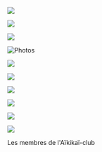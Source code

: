  

[](../../index.html)[![](HTML%20import/Attachments/bouton-historique%2011.jpg)](../../Historique/historique.html)

[](../../Horaires/horaire.html)[![](HTML%20import/Attachments/bouton-horaire%2011.jpg)](../../Horaires/horaire.html)

[![](HTML%20import/Attachments/bouton-stages%2011.jpg)](../../Stages/stages.html)

![Photos](HTML%20import/Attachments/bouton-photos%2011.jpg)

[![](HTML%20import/Attachments/bouton-liens%2011.jpg)](../../Liens/liens.html)

[](../../index.html)[![](HTML%20import/Attachments/bouton-acceuil%2011.jpg)](../../index.html)

[![](HTML%20import/Attachments/bouton-aikido--pour-qui%2011.jpg)](../../Aikidopourqui/aikidopourqui.html)

[![](HTML%20import/Attachments/bouton-contacts%2011.jpg)](../../Contact/contact.html)

![](../../Index/barre-rouge.gif)

![](../../Index/barre-bleu.gif)

  

Les membres de l'Aïkikaï-club